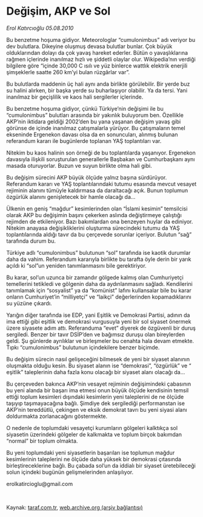 # Değişim, AKP ve Sol

*Erol Katırcıoğlu 05.08.2010*

<div class="yazi"><p>Bu benzetme hoşuma gidiyor. Meteorologlar “cumulonimbus” adı veriyor bu dev bulutlara. Dikeyine oluşmuş devasa bulutlar bunlar. Çok büyük olduklarından dolayı da çok yavaş hareket ederler. Bütün o yavaşlıklarına rağmen içlerinde inanılmaz hızlı ve şiddetli olaylar olur. Wikipedia’nın verdiği bilgilere göre “içinde 30,000 C ısılı ve yüz binlerce wattlık elektrik enerjili şimşeklerle saatte 260 km’yi bulan rüzgârlar var”. </p>
<p>Bu bulutlarda maddenin üç hali aynı anda birlikte görülebilir. Bir yerde buz su halini alırken, bir başka yerde su buharlaşıyor olabilir. Ya da tersi. Yani inanılmaz bir geçişlilik ve kaos hali sergilerler içlerinde.</p>
<p>Bu benzetme hoşuma gidiyor, çünkü Türkiye’nin değişimi ile bu “cumulonimbus” bulutları arasında bir yakınlık buluyorum ben. Özellikle AKP’nin iktidara geldiği 2002’den bu yana yaşanan değişim yavaş gibi görünse de içinde inanılmaz çatışmalarla yürüyor. Bu çatışmaların temel ekseninde Ergenekon davası olsa da en sonuncuları, alınmış bulunan referandum kararı ile bugünlerde toplanan YAŞ toplantıları var.</p>
<p>Nitekim bu kaos halinin son örneği de bu toplantılarda yaşanıyor. Ergenekon davasıyla ilişkili soruşturulan generallerle Başbakan ve Cumhurbaşkanı aynı masada oturuyorlar. Buzun ve suyun birlikte olma hali gibi.</p>
<p>Bu değişim sürecini AKP büyük ölçüde yalnız başına sürdürüyor. Referandum kararı ve YAŞ toplantılarındaki tutumu esasında mevcut vesayet rejiminin alanını tümüyle kaldırmasa da daraltacağı açık. Bunun toplumun özgürlük alanını genişletecek bir hamle olacağı da...</p>
<p>Ülkenin en geniş “mağdur” kesimlerinden olan “İslami kesimin” temsilcisi olarak AKP bu değişimin başını çekerken aslında değiştirmeye çalıştığı rejimden de etkileniyor. Bazı bakımlardan ona benzeyen huylar da ediniyor. Nitekim anayasa değişikliklerini oluşturma sürecindeki tutumu da YAŞ toplantılarında aldığı tavır da bu çerçevede sorunlar içeriyor. Bulutun “sağ” tarafında durum bu.</p>
<p>Türkiye adlı “cumulonimbus” bulutunun “sol” tarafında ise kaotik durumlar daha da vahim. Referandum kararıyla birlikte bu tarafta öyle derin bir yarık açıldı ki “sol”un yeniden tanımlanmasını bile gerektiriyor. </p>
<p>Bu karar, sol’un uzunca bir zamandır gölgede kalmış olan Cumhuriyetçi temellerini tetikledi ve gölgenin daha da aydınlanmasını sağladı. Kendilerini tanımlamak için “sosyalist” ya da “komünist” lafını kullansalar bile bu karar onların Cumhuriyet’in “milliyetçi” ve “laikçi” değerlerinden kopamadıklarını su yüzüne çıkardı. </p>
<p>Yarığın diğer tarafında ise EDP, yani Eşitlik ve Demokrasi Partisi, adının da ima ettiği gibi eşitlik ve demokrasi vurgusuyla yeni bir sol siyaset önermek üzere siyasete adım attı. Referanduma “evet” diyerek de özgüvenli bir duruş sergiledi. Benzer bir tavır DSİP’den ve bağımsız duruşu olan bireylerden geldi. Şu günlerde ayrılıklar ve birleşmeler bu cenahta hala devam etmekte. Tıpkı “cumulonimbus” bulutunun içindekilere benzer biçimde.</p>
<p>Bu değişim sürecin nasıl gelişeceğini bilmesek de yeni bir siyaset alanının oluşmakta olduğu kesin. Bu siyaset alanın ise “demokrasi”, “özgürlük” ve “ eşitlik” taleplerinin daha fazla konu olacağı bir siyaset alanı olacağı da... </p>
<p>Bu çerçeveden bakınca AKP’nin vesayet rejiminin değişimindeki çabasının bu yeni alanda bir başarı ima etmesi onun büyük ölçüde kendisinin temsil ettiği toplum kesimleri dışındaki kesimlerin yeni taleplerini de ne ölçüde taşıyıp taşımayacağına bağlı. Şimdiye dek sergilediği performanstan ise AKP’nin tereddütlü, çekingen ve eksik demokrat tavrı bu yeni siyasi alanı doldurmakta zorlanacağını göstermekte. </p>
<p>O nedenle de toplumdaki vesayetçi kurumların gölgeleri kalktıkça sol siyasetin üzerindeki gölgeler de kalkmakta ve toplum birçok bakımdan “normal” bir toplum olmakta. </p>
<p>Bu yeni toplumdaki yeni siyasetlerin başarıları ise toplumun mağdur kesimlerinin taleplerini ne ölçüde daha yüksek bir demokrasi çıtasında birleştireceklerine bağlı. Bu çabada sol’un da iddialı bir siyaset üretebileceği solun içindeki bugünün gelişmelerinden anlaşılıyor.</p>
<p>erolkatircioglu@gmail.com</p>
<p> <br/></p></div>

Kaynak: [taraf.com.tr](http://www.taraf.com.tr:80/erol-katircioglu/makale-degisim-akp-ve-sol.htm), [web.archive.org (arşiv bağlantısı)](http://web.archive.org/web/20100806183756/http://www.taraf.com.tr:80/erol-katircioglu/makale-degisim-akp-ve-sol.htm)
